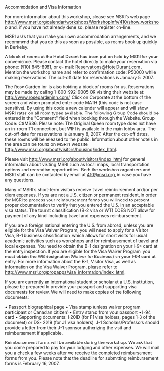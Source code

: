 Accommodation and Visa Information 
 
For more information about this workshop, please see MSRI’s web page 
http://www.msri.org/calendar/workshops/WorkshopInfo/410/show_workshop and, if you have not 
already done so, please register on-line. 
 
MSRI asks that you make your own accommodation arrangements, and we recommend that 
you do this as soon as possible, as rooms book up quickly in Berkeley.  
 
A block of rooms at the Hotel Durant has been put on hold by MSRI for your convenience. 
Please contact the hotel directly to make your reservation via phone: (510) 845-8981, or e- 
mail: Reservations@HotelDurant.com . Mention the workshop name and refer to confirmation 
code: P50000 while making reservations. The cut-off date for reservations is January 5, 2007. 
 
The Rose Garden Inn is also holding a block of rooms for us. Reservations may be made by 
calling 1-800-992-9005 OR visiting their website at: http://www.rosegardeninn.com/. Click on 
Corporate at the bottom of the screen and when prompted enter code MATH (this code is not 
case sensitive). By using this code a new calendar will appear and will show MSRI rates on all 
room types available. The following Group Code should be entered in the "Comment" field when 
booking through the Website. Group Code: CGMS36. 
Please note: The Original Queen room type does not have an in-room T1 connection, but WIFI 
is available in the main lobby area. The cut-off date for reservations is January 8, 2007. After 
the cut-off dates, these rooms will be released to the public. Information about other hotels in 
the area can be found on MSRI’s website http://www.msri.org/about/visitors/housing/index_html. 
 
Please visit http://www.msri.org/about/visitors/index_html for general information about visiting MSRI 
such as local maps, local transportation options and recreation opportunities. Both the 
workshop organizers and MSRI staff can be contacted by email at 410@msri.org, in case you 
have any questions. 
 
Many of MSRI’s short-term visitors receive travel reimbursement and/or per diem expenses. If 
you are not a U.S. citizen or permanent resident, in order for MSRI to process your 
reimbursement forms you will need to present proper documentation to verify that you entered 
the U.S. in an acceptable visa status.  The tourist classification (B-2 visa or WT) DOES NOT 
allow for payment of any kind, including travel and expenses reimbursement.  
  
If you are a foreign national entering the U.S. from abroad, unless you are eligible for the Visa 
Waiver Program, you will need to apply for a Visitor Visa, B-1 business classification, which 
allows for short visits for usual academic activities such as workshops and for reimbursement of 
travel and local expenses. You need to obtain the B-1 designation on your I-94 card at the 
entry inspection.  If you are eligible for the Visa Waiver Program, you must obtain the WB 
designation (Waiver for Business) on your I-94 card at entry. For more information about the 
B-1, Visitor Visa, as well as information on the Visa Waiver Program, please refer to 
http://www.msri.org/propapps/visa_information/index_html. 
 
If you are currently an international student or scholar at a U.S. institution, please be prepared 
to provide your passport and supporting visa documents for review. We will need to make 
copies of the following documents:  
 
• Passport biographical page 
• Visa stamp (unless waiver program participant or Canadian citizen) 
• Entry stamp from your passport 
• I-94 card 
• Supporting documents:  I-20ID (for F1 visa holders, pages 1-3 of the document) or DS- 
2019 (for J1 visa holders). J-1 Scholars/Professors should provide a letter from their J-1 
sponsor authorizing the visit and reimbursement if applicable. 
 
Reimbursement forms will be available during the workshop. We ask that you come prepared to 
pay for your lodging and other expenses. We will mail you a check a few weeks after we receive 
the completed reimbursement forms from you. Please note that the deadline for submitting 
reimbursement forms is February 16, 2007. 
